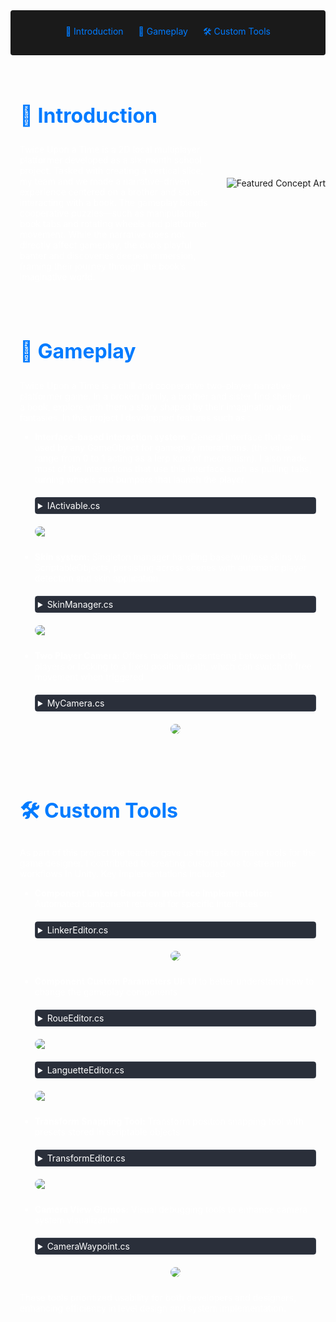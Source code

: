 <!-- Summary Section with Navigation -->

<div style="background:rgb(26, 26, 26); padding: 1.5rem; margin-bottom: 2rem; border-radius: 4px; text-align: center;">
<a href="#introduction" style="color: #007bff; text-decoration: none; margin: 0 10px;">🌟 Introduction </a>
<a href="#game" style="color: #007bff; text-decoration: none; margin: 0 10px;">👾 Gameplay </a>
<a href="#tools" style="color: #007bff; text-decoration: none; margin: 0 10px;">🛠️ Custom Tools </a>

</div>

<!-- Main Content with Anchor -->
<div id="introduction" style="display: flex; align-items: center; margin: 2rem 0;">
    <div style="flex: 1; padding: 0 15px; color: #fff;">
        <h2 style="font-size: 2rem; color: #007bff;">🌟 Introduction</h2>
        <p>
            Twice Upon a Time is a 2D local multiplayer platformer developed as a six-month school project. Tasked with creating a vertical slice, my team and we made a narrative-driven experience centered on a brother and sister interacting with a book. The gameplay blends cooperative puzzles—such as manipulating book tabs and rotating wheels and platformer movement. While the narrative does not directly affect gameplay, the duo’s playful banter and discoveries deepen immersion, framing their journey through the book’s imaginative world.
        </p>
    </div>
    <img src="https://i.imgur.com/dNOutQa.png" 
         alt="Featured Concept Art" 
         style="margin-left: 12px;">
</div>

<div id="game" style="display: flex; align-items: center; margin: 2rem 0;">
    <div style="flex: 1; padding: 0 15px; color: #fff;">
        <h2 style="font-size: 2rem; color: #007bff;">👾 Gameplay</h2>
        <p>
            Twice Upon a Time is a chill and cooperative two-player narrative platformer game.
            In a broken family, a brother and sister find shelter in a book, explore with them a story shaped by their imagination and fantasies.
            In this project I developped features such as :
        </p>
        <ul style="margin-top: 0.5rem;">
            <li style="margin-bottom: 1.5rem;">
                <div style="display: flex; flex-direction: column; gap: 10px;">
                    <div>
                        <strong>Interface-based interaction system:</strong> General interface that can be used by any GameObject for gameplay interactions. (the value range from 0 to 1 acting as a lerp kind of mechanism). I also made most of the interactions that use this interface such as pulling tabs, turning wheels and bumpers that launch the player.
                    </div>
                    <details style="margin: 10px 0; border: 1px solid #3d4450; border-radius: 4px;">
                        <summary style="cursor: pointer; padding: 4px; background-color: #2a2f3a; color: #fff;">
                            IActivable.cs
                        </summary>
                        <div style="background-color: #1a1a1a; border-radius: 0 0 4px 4px;">
<div>

    public interface IActivable
    {
        public void UpdateActivable(float value);
        public void Activate(float value);
        public void Desactivate();
    }

</div>
                        </div>
                    </details>
                        <img src="https://i.imgur.com/2htWMtb.gif" style="max-width: 100%; border-radius: 12px;">
                </div>
            </li>
            <li style="margin-bottom: 1.5rem;">
                <div style="display: flex; flex-direction: column; gap: 10px;">
                    <div>
                        <strong>Skin system:</strong> Singleton manager handling base/win/lose skins via ScriptableObjects, persisting across scenes with automatic player detection and skin application. 
                    </div>
                    <details style="margin: 10px 0; border: 1px solid #3d4450; border-radius: 4px;">
                        <summary style="cursor: pointer; padding: 4px; background-color: #2a2f3a; color: #fff;">
                            SkinManager.cs
                        </summary>
                        <div style="background-color: #1a1a1a; border-radius: 0 0 4px 4px;">
<div>

    public class SkinManager : MonoBehaviour
    {
        public static SkinManager instance;

        [SerializeField] HeroSkinScriptableObject baseGirlSkin;
        [SerializeField] HeroSkinScriptableObject baseBoySkin;

        [SerializeField] HeroSkinScriptableObject loseGirlSkin;
        [SerializeField] HeroSkinScriptableObject loseBoySkin;

        [SerializeField] HeroSkinScriptableObject winGirlSkin;
        [SerializeField] HeroSkinScriptableObject winBoySkin;

        PlayerData boy;
        PlayerData girl;

        HeroSkinScriptableObject currentBoy;
        HeroSkinScriptableObject currentGirl;

        private void Start()
        {
            if(instance == null)
            {
                instance = this;
                currentBoy = baseBoySkin;
                currentGirl = baseGirlSkin;
            }
            DontDestroyOnLoad(transform.gameObject);
            SceneManager.sceneLoaded += GetPlayers;
            ApplyAtFirstStart();
        }

        private void GetPlayers(Scene arg0, LoadSceneMode arg1)
        {
            PlayerData[] players = FindObjectsOfType<PlayerData>();
            foreach (var item in players)
            {
                if (item.playerId == 0) boy = item;
                if (item.playerId == 1) girl = item;
            }
            if (boy == null || girl == null) return;
            boy.GetComponentInChildren<HeroAnimator>().ChangeBaseSkin(currentBoy);
            girl.GetComponentInChildren<HeroAnimator>().ChangeBaseSkin(currentGirl);
        }

        void ApplyAtFirstStart()
        {
            PlayerData[] players = FindObjectsOfType<PlayerData>();
            foreach (var item in players)
            {
                if (item.playerId == 0) boy = item;
                if (item.playerId == 1) girl = item;
            }
            if (boy == null || girl == null) return;
            boy.GetComponentInChildren<HeroAnimator>().ChangeBaseSkin(currentBoy);
            girl.GetComponentInChildren<HeroAnimator>().ChangeBaseSkin(currentGirl);
        }

        public void BoyWin()
        {
            boy.GetComponentInChildren<HeroAnimator>().ChangeBaseSkin(winBoySkin);
            girl.GetComponentInChildren<HeroAnimator>().ChangeBaseSkin(loseGirlSkin);
            currentBoy = winBoySkin;
            currentGirl = loseGirlSkin;
        }

        public void GirlWin()
        {
            boy.GetComponentInChildren<HeroAnimator>().ChangeBaseSkin(loseBoySkin);
            girl.GetComponentInChildren<HeroAnimator>().ChangeBaseSkin(winGirlSkin);
            currentBoy = loseBoySkin;
            currentGirl = winGirlSkin;
        }
    }


</div>
                        </div>
                    </details>
                    <img src="https://i.imgur.com/bkEzS5z.gif" style="max-width: 100%; border-radius: 12px;">
                </div>
            </li>
            <li style="margin-bottom: 1.5rem;">
                <div style="display: flex; flex-direction: column; gap: 10px;">
                    <div>
                        <strong>Two Player Camera:</strong> Offers modes like centering between both players or locking to a fixed position/path, which can switch to free movement when triggered
                    </div>
                    <details style="margin: 10px 0; border: 1px solid #3d4450; border-radius: 4px;">
                        <summary style="cursor: pointer; padding: 4px; background-color: #2a2f3a; color: #fff;">
                            MyCamera.cs
                        </summary>
                        <div style="background-color: #1a1a1a; border-radius: 0 0 4px 4px;">
<div>

    public class MyCamera : MonoBehaviour
    {
        enum Pos
        {
            Left,
            Right,
            Middle
        }

        int indexLeft = 0;
        int indexRight = 1;

        [SerializeField] Camera cameraRef;
        [SerializeField] float speed = 0.2f;
        [HideInInspector] public List<Transform> players;
        [SerializeField] List<CameraWaypoint> waypoints;

        void Start()
        {
            List<PlayerData> playersData = FindObjectsByType<PlayerData>(FindObjectsSortMode.None).ToList();
            playersData.ForEach(p => players.Add(p.transform));
        }

        void Update()
        {
            CameraPoint();
        }

        void CameraPoint()
        {
            Bounds bounds = new Bounds(players[0].position, Vector3.zero);
            bounds.Encapsulate(players[1].position);

            if (waypoints[indexLeft].type == WaypointType.Automatic)
            {
                float dot = (((bounds.center.x - waypoints[indexLeft].transform.position.x) * (waypoints[indexRight].transform.position.x - waypoints[indexLeft].transform.position.x)) + ((bounds.center.y - waypoints[indexLeft].transform.position.y) * (waypoints[indexRight].transform.position.y - waypoints[indexLeft].transform.position.y))) / Mathf.Pow(Vector2.Distance(waypoints[indexLeft].transform.position, waypoints[indexRight].transform.position), 2f);
                float X = waypoints[indexLeft].transform.position.x + (dot * (waypoints[indexRight].transform.position.x - waypoints[indexLeft].transform.position.x));
                float Y = waypoints[indexLeft].transform.position.y + (dot * (waypoints[indexRight].transform.position.y - waypoints[indexLeft].transform.position.y));

                switch (PointLine(new Vector2(X, Y)))
                {
                    case Pos.Left:
                        SwitchLeft();
                        break;
                    case Pos.Right:
                        SwitchRight();
                        break;
                    case Pos.Middle:
                        Vector2 pos = Vector2.MoveTowards(cameraRef.transform.position, new Vector2(X, Y), speed);
                        float len1 = Vector2.Distance(pos, waypoints[indexLeft].transform.position);
                        float len2 = Vector2.Distance(pos, waypoints[indexRight].transform.position);
                        cameraRef.orthographicSize = Mathf.Lerp(waypoints[indexLeft].size, waypoints[indexRight].size, len1 / len2);
                        cameraRef.transform.position = new Vector3(pos.x, pos.y, cameraRef.transform.position.z);
                        break;
                }

                if(waypoints[indexRight].IsInside() && waypoints[indexRight].type == WaypointType.Fixed)
                {
                    SwitchRight();
                }
            }
            else
            {
                if(waypoints[indexLeft].IsInside())
                {
                    cameraRef.orthographicSize = waypoints[indexLeft].size;
                    Vector2 pos = Vector2.MoveTowards(cameraRef.transform.position, waypoints[indexLeft].transform.position, speed);
                    cameraRef.transform.position = new Vector3(pos.x, pos.y, cameraRef.transform.position.z);
                }
                else
                {
                    
                    if(bounds.center.x > waypoints[indexLeft].transform.position.x)
                    {
                        SwitchRight();
                    }
                    else
                    {
                        SwitchLeft();
                    }
                }
            }
        }

        Pos PointLine(Vector2 pos)
        {
            int len = (int)Vector2.Distance(waypoints[indexLeft].transform.position, waypoints[indexRight].transform.position);
            float len1 = Vector2.Distance(pos, waypoints[indexLeft].transform.position);
            float len2 = Vector2.Distance(pos, waypoints[indexRight].transform.position);

            if((int)(len1 + len2) == len)
            {
                return Pos.Middle;
            }
            else if(len1 > len2)
            {
                return Pos.Right;
            }
            else
            {
                return Pos.Left;
            }
        }

        public void SwitchRight()
        {
            if (indexRight + 1 < waypoints.Count)
            {
                indexLeft++;
                indexRight++;
            }
        }

        public void SwitchLeft()
        {
            if (indexLeft - 1 >= 0)
            {
                indexLeft--;
                indexRight--;
            }
        }
    }

</div>
                        </div>
                    </details>
                    <img src="https://i.imgur.com/wylx2ky.jpeg" 
                         style="max-width: 100%; border-radius: 12px; display: flex; gap: 10px; margin: auto;">
                </div>
            </li>
        </ul>
    </div>
</div>

<div id="tools" style="display: flex; align-items: center; margin: 2rem 0;">
    <div style="flex: 1; padding: 0 15px; color: #fff;">
        <h2 style="font-size: 2rem; color: #007bff;">🛠️ Custom Tools</h2>
        <p>
            As part of this project the teacher gave us the task to make tools for the game designer. I contributed to creating custom tools to streamline workflows in Unity. Key implementations included:
        </p>
        <ul style="margin-top: 0.5rem;">
            <li style="margin-bottom: 1.5rem;">
                <div style="display: flex; flex-direction: column; gap: 10px;">
                    <div>
                        <strong>Component Linkers Based on Interface Implementation:</strong> Automated component retrieval for specific interfaces
                    </div>
                    <details style="margin: 10px 0; border: 1px solid #3d4450; border-radius: 4px;">
                        <summary style="cursor: pointer; padding: 4px; background-color: #2a2f3a; color: #fff;">
                            LinkerEditor.cs
                        </summary>
                        <div style="background-color: #1a1a1a; border-radius: 0 0 4px 4px;">
<div>

    #if(UNITY_EDITOR)
    [CustomEditor(typeof(MyLinker))]
    public class MyLinkerEditor : Editor
    {
        TransformEditorData _data;
        MyLinker _linker;

        List<GameObject> _allActivable = new();
        private void OnEnable()
        {
            _data = (TransformEditorData)AssetDatabase.LoadAssetAtPath("Assets/Scripts/Victor/TransformEditor/TransformEditorTextureData.asset", typeof(TransformEditorData));
            _linker = (MyLinker)target;
            _allActivable = FindObjectsOfType<GameObject>(true).Where(x => x.GetComponent<IActivable>() != null).ToList();
        }

        public override void OnInspectorGUI()
        {
            EditorGUI.BeginChangeCheck();

            GUIStyle style = new GUIStyle(EditorStyles.boldLabel);
            style.normal.textColor = new Color(1f, 1f, 0.5f);
            style.fontSize = 20;
            GUILayout.Label("Linker", style);

            for (int i = 0; i < _linker.activablesLinked.Count; i++)
            {
                var activable = _linker.activablesLinked[i];

                var idActivable = _allActivable.FindIndex(x => x == activable);

                EditorGUILayout.BeginHorizontal();

                idActivable = EditorGUILayout.Popup("", idActivable, _allActivable.Select(x => x.name).ToArray());

                if (GUILayout.Button("X", GUILayout.Width(20)))
                {
                    _linker.activablesLinked.RemoveAt(i);
                    break;
                }

                EditorGUILayout.EndHorizontal();
                _linker.activablesLinked[i] = _allActivable[Mathf.Clamp(idActivable, 0, _allActivable.Count ^ 1)];
            }

            if (GUILayout.Button("Add GameObject to link"))
            {
                GameObject cash = _allActivable[0];
                _linker.activablesLinked.Add(cash);
            }

            EditorUtility.SetDirty(_linker);
            if (EditorGUI.EndChangeCheck())
            {
                EditorUtility.SetDirty(_linker);
            }
        }

        private void OnSceneGUI()
        {
            Handles.color = new Color(0.4f, 1f, 0.4f);
            foreach (var item in _linker.activablesLinked)
            {
                Handles.DrawLine(_linker.transform.position, item.transform.position);
            }
        }
    }
    #endif

</div>
                        </div>
                    </details>
                    <div style="display: flex; gap: 10px; margin: auto;">
                        <img src="https://i.imgur.com/R8vTbpv.gif" style="max-width: 100%; border-radius: 12px;">
                    </div>
                </div>
            </li>
            <li style="margin-bottom: 1.5rem;">
                <div style="display: flex; flex-direction: column; gap: 10px;">
                    <div>
                        <strong>Component Custom Parameters UI:</strong> UI to better understand how to change the gameplay components
                    </div>
                    <details style="margin: 10px 0; border: 1px solid #3d4450; border-radius: 4px;">
                        <summary style="cursor: pointer; padding: 4px; background-color: #2a2f3a; color: #fff;">
                            RoueEditor.cs
                        </summary>
                        <div style="background-color: #1a1a1a; border-radius: 0 0 4px 4px;">
<div>

    #if(UNITY_EDITOR)
    [CustomEditor(typeof(RoueData))]
    public class RoueEditor : Editor
    {
        RoueData _myObj;
        TransformEditorData _data;
        RoueInteractable _interactable;
        SphereCollider _interactCollider;


        private void OnEnable()
        {
            _data = (TransformEditorData)AssetDatabase.LoadAssetAtPath("Assets/Scripts/Victor/TransformEditor/TransformEditorTextureData.asset", typeof(TransformEditorData));
            _myObj = (RoueData)target;
            _interactable = _myObj.GetComponentInChildren<RoueInteractable>();
            _interactCollider = _myObj.GetComponentInChildren<SphereCollider>();
            if (_myObj.colorsTypeOne == null)
            {
                _myObj.colorsTypeOne = new List<Color>() { Color.white, Color.white };
            }
            if (_myObj.colorsTypeTwo == null)
            {
                _myObj.colorsTypeTwo = new List<Color>() { Color.white, Color.white, Color.white, Color.white };
            }
        }

        public override void OnInspectorGUI()
        {
            EditorGUI.BeginChangeCheck();
            GUIStyle style = new GUIStyle(EditorStyles.boldLabel);
            style.normal.textColor = new Color(0.5f, 0.5f, 1f);
            style.fontSize = 20;
            GUILayout.Label("Roue Parameters", style);

            EditorGUILayout.BeginHorizontal();

            if (GUILayout.Button("<- TEST"))
            {
                _interactable.TestTurn(1f);
            }

            if (GUILayout.Button("TEST ->"))
            {
                _interactable.TestTurn(-1f);
            }

            EditorGUILayout.EndHorizontal();

            EditorGUILayout.BeginHorizontal();
            if(GUILayout.Button(_data.roue2))
            {
                _myObj.type = RoueType.One;
                _myObj.angleTurn = 180f;
                _interactable.transform.localRotation = Quaternion.identity;

            }
            if (GUILayout.Button(_data.roue4))
            {
                _myObj.type = RoueType.Two;
                _myObj.angleTurn = 90f;
                _interactable.transform.localRotation = Quaternion.identity;

            }
            EditorGUILayout.EndHorizontal();

            _myObj.speedTurn = EditorGUILayout.FloatField("Speed",_myObj.speedTurn);
            _myObj.secondsBetweenTurn = EditorGUILayout.FloatField("Seconds Between Turn",_myObj.secondsBetweenTurn);

            EditorGUILayout.BeginHorizontal();
            _interactCollider.radius = EditorGUILayout.FloatField("Interact Radius", _interactCollider.radius);
            if (GUILayout.Button("-0.1"))
            {
                _interactCollider.radius -= 0.1f;
            }
            if (GUILayout.Button("+0.1"))
            {
                _interactCollider.radius += 0.1f;
            }
            EditorGUILayout.EndHorizontal();


            if(_myObj.type == RoueType.One)
            {
                _interactable.ShowRoue(_myObj.colorsTypeOne, _myObj.type);
                for (int i = 0; i < _myObj.colorsTypeOne.Count; i++)
                {
                    _myObj.colorsTypeOne[i] = EditorGUILayout.ColorField("", _myObj.colorsTypeOne[i]);
                }
            }
            else if (_myObj.type == RoueType.Two)
            {
                _interactable.ShowRoue(_myObj.colorsTypeTwo, _myObj.type);
                for (int i = 0; i < _myObj.colorsTypeTwo.Count; i++)
                {
                    _myObj.colorsTypeTwo[i] = EditorGUILayout.ColorField("", _myObj.colorsTypeTwo[i]);
                }
            }

            if (EditorGUI.EndChangeCheck())
            {
                EditorUtility.SetDirty(_myObj);
            }
        }


        private void OnSceneGUI()
        {
            Handles.color = new Color(0.4f, 1f, 0.4f);
            Handles.DrawWireDisc(_interactCollider.transform.position, Vector3.forward, _interactCollider.radius, 3f);
        }
    }
    #endif


</div>
                        </div>
                    </details>
                    <img src="https://i.imgur.com/6Q3vO5Z.gif" style="max-width: 100%; border-radius: 12px;">
                    <details style="margin: 10px 0; border: 1px solid #3d4450; border-radius: 4px;">
                        <summary style="cursor: pointer; padding: 4px; background-color: #2a2f3a; color: #fff;">
                            LanguetteEditor.cs
                        </summary>
                        <div style="background-color: #1a1a1a; border-radius: 0 0 4px 4px;">
<div>

    #if(UNITY_EDITOR)
    [CustomEditor(typeof(LanguetteData))]
    public class LanguetteEditor : Editor
    {
        TransformEditorData _data;
        LanguetteData _currentData;
        List<Vector3> _points = new List<Vector3>();
        SphereCollider _interactCollider;
        Languette _languet;


        private void OnEnable()
        {
            _data = (TransformEditorData)AssetDatabase.LoadAssetAtPath("Assets/Scripts/Victor/TransformEditor/TransformEditorTextureData.asset", typeof(TransformEditorData));
            _currentData = (LanguetteData)target;
            _interactCollider = _currentData.GetComponentInChildren<SphereCollider>();
            _languet = _currentData.GetComponentInChildren<Languette>();
        }
            
        public override void OnInspectorGUI()
        {
            GUIStyle style = new GUIStyle(EditorStyles.boldLabel);
            style.normal.textColor = new Color(0.5f, 0.5f, 1f);
            style.fontSize = 20;
            GUILayout.Label("Languette Parameters", style);

            GUI.backgroundColor = Color.white;

            EditorGUI.BeginChangeCheck();
            EditorGUILayout.BeginHorizontal();

            if (GUILayout.Button(_data.leftArrowRed))
            {
                _currentData.transform.rotation = Quaternion.Euler(0f, 0f, 0f);
            }
            if (GUILayout.Button(_data.downArrowRed))
            {
                _currentData.transform.rotation = Quaternion.Euler(0f, 0f, 90f);
            }
            if (GUILayout.Button(_data.rightArrowRed))
            {
                _currentData.transform.rotation = Quaternion.Euler(0f, 0f, 180f);

            }
            EditorGUILayout.EndHorizontal();

            EditorGUILayout.BeginHorizontal();
            _currentData.maxLength = EditorGUILayout.FloatField("Length", _currentData.maxLength);
            if (GUILayout.Button("  -1  "))
            {
                _currentData.maxLength -= 1f;
            }
            if (GUILayout.Button("  +1  "))
            {
                _currentData.maxLength += 1f;
            }
            EditorGUILayout.EndHorizontal();
            if (_currentData.maxLength < 1f)
            {
                _currentData.maxLength = 1f;
            }

            EditorGUILayout.BeginHorizontal();
            _interactCollider.radius = EditorGUILayout.FloatField("Interact Radius", _interactCollider.radius);
            if (GUILayout.Button("-0.1"))
            {
                _interactCollider.radius -= 0.1f;
            }
            if (GUILayout.Button("+0.1"))
            {
                _interactCollider.radius += 0.1f;
            }
            EditorGUILayout.EndHorizontal();

            //_currentData.color = EditorGUILayout.ColorField("Color", _currentData.color);
            //_languet.ChangeColor(_currentData.color);

            EditorGUILayout.Space(8f);

            GUIStyle style2 = new GUIStyle(EditorStyles.boldLabel);
            style2.normal.textColor = new Color(1f,0.5f,0.5f);
            style2.fontSize = 20;

            EditorGUILayout.LabelField("Languette Type", style2);
            EditorGUILayout.Space(5);

            if(GUILayout.Button("TEST"))
            {
                _languet.SimulateActivation();
            }


            _currentData.type = EditorGUILayout.Popup(_currentData.type, new GUIContent[] { new GUIContent("Stay"), new GUIContent("Timed"), new GUIContent("Slider") });

            switch (_currentData.type)
            {
                case 0:
                    _currentData.releaseSpeed = 0f;
                    _currentData.addSpeed = EditorGUILayout.FloatField("Pull speed", _currentData.addSpeed);
                    _currentData.isSlider = false;
                    break;
                case 1:
                    _currentData.addSpeed = EditorGUILayout.FloatField("Pull speed", _currentData.addSpeed);
                    _currentData.releaseSpeed = EditorGUILayout.FloatField("Release speed", _currentData.releaseSpeed);
                    _currentData.isSlider = false;
                    break;
                case 2:
                    _currentData.addSpeed = EditorGUILayout.FloatField("Pull speed", _currentData.addSpeed);
                    _currentData.releaseSpeed = EditorGUILayout.FloatField("Release speed", _currentData.releaseSpeed);
                    _currentData.isSlider = true;
                    break;
            }

            _currentData.isGravityAffected = EditorGUILayout.Toggle("Affected by gravity",_currentData.isGravityAffected);
            if(_currentData.isGravityAffected)
            {
                EditorGUILayout.HelpBox("It's affected by gravity only if it's facing down (making a down languet or turned by a wheel)",MessageType.Warning);
            }
            if(EditorGUI.EndChangeCheck())
            {
            EditorUtility.SetDirty(_currentData);
            }

            SceneView.RepaintAll(); 
        }

        private void OnSceneGUI()
        {
            Handles.color = new Color(1f, 0.3f, 0.3f);
            Handles.DrawLine(_currentData.transform.position + _currentData.transform.up * -0.5f, _currentData.transform.position + _currentData.transform.up * 0.5f, 2f);
            Handles.DrawLine(_currentData.transform.position + -_currentData.transform.right * (_currentData.maxLength + 1f) + _currentData.transform.up * -0.5f, _currentData.transform.position + -_currentData.transform.right * (_currentData.maxLength + 1f) + _currentData.transform.up * 0.5f, 2f);
            Handles.DrawLine(_currentData.transform.position + -_currentData.transform.right * (_currentData.maxLength + 1f) + _currentData.transform.up * -0.5f, _currentData.transform.position + _currentData.transform.up * -0.5f, 2f);
            Handles.DrawLine(_currentData.transform.position + _currentData.transform.up * 0.5f, _currentData.transform.position + -_currentData.transform.right * (_currentData.maxLength + 1f) + _currentData.transform.up * 0.5f, 2f);
            Handles.color = new Color(0.4f, 1f, 0.4f);
            Handles.DrawWireDisc(_languet.anchorPoint.position, Vector3.forward, _interactCollider.radius, 3f);

            Handles.color = new Color(0.4f, 0.4f, 1f);
            foreach (Vector3 item in _points)
            {
                Handles.DrawLine(_currentData.transform.position, item);
            }

        }
    }

    #endif

</div>
                        </div>
                    </details>
                    <img src="https://i.imgur.com/udv03C5.gif" style="max-width: 100%; border-radius: 12px;">
                </div>
            </li>
            <li style="margin-bottom: 1.5rem;">
                <div style="display: flex; flex-direction: column; gap: 10px;">
                    <div>
                        <strong>Transform Snapping Tool:</strong> Transform position snapping tool with presets stored in scriptable objects
                    </div>
                    <details style="margin: 10px 0; border: 1px solid #3d4450; border-radius: 4px;">
                        <summary style="cursor: pointer; padding: 4px; background-color: #2a2f3a; color: #fff;">
                            TransformEditor.cs
                        </summary>
                        <div style="background-color: #1a1a1a; border-radius: 0 0 4px 4px;">
<div>

    #if(UNITY_EDITOR)
    [CustomEditor(typeof(Transform))]
    public class TransformEditor : Editor
    {
        int _isBasic = 0;
        private Transform _Transform = null;
        public TransformEditorData _data;
        private float _addAmount = 1f;
        private float _deletedData = float.NaN;
        private MyPreset _currentPreset;
        bool _scaleLock = false;
        SerializedProperty m_Position;
        SerializedProperty m_Rotation;
        SerializedProperty m_Scale;

        private void OnEnable()
        {
            _data = (TransformEditorData)AssetDatabase.LoadAssetAtPath("Assets/Scripts/Victor/TransformEditor/TransformEditorTextureData.asset", typeof(TransformEditorData));
            _Transform = (Transform)target;
            m_Position = serializedObject.FindProperty("m_LocalPosition");
            m_Rotation = serializedObject.FindProperty("m_LocalRotation");
            m_Scale = serializedObject.FindProperty("m_LocalScale");
        }

        public override void OnInspectorGUI()
        {
            _isBasic = EditorGUILayout.Popup(_isBasic, new GUIContent[] { new GUIContent("Transform"), new GUIContent("Snapped Move")});
            if (GUILayout.Button("Reset"))
            {
                _Transform.localPosition = new Vector3(0f, 0f, 0f);
                _Transform.localRotation = Quaternion.Euler(0f, 0f, 0f);
                _Transform.localScale = new Vector3(1f, 1f, 1f);
            }
            if (!EditorGUIUtility.wideMode)
            {
                EditorGUIUtility.wideMode = true;
                EditorGUIUtility.labelWidth = EditorGUIUtility.currentViewWidth - 212;
            }

            if (_isBasic == 0)
            {
                EditorGUILayout.PropertyField(m_Position, new GUIContent("Position"));
                EditorGUILayout.PropertyField(m_Rotation, new GUIContent("Rotation"));
                
                Vector3 oldScale = m_Scale.vector3Value;
                EditorGUILayout.PropertyField(m_Scale, new GUIContent("Scale"));

                _scaleLock = GUILayout.Toggle(_scaleLock, new GUIContent("Lock Scale"));
                if (_scaleLock && oldScale != m_Scale.vector3Value)
                {
                    serializedObject.ApplyModifiedProperties();
                    float ratio = (m_Scale.vector3Value.x / oldScale.x) * (m_Scale.vector3Value.y / oldScale.y) * (m_Scale.vector3Value.z / oldScale.z);

                    if (oldScale.x != m_Scale.vector3Value.x)
                    {
                        _Transform.localScale = new Vector3(m_Scale.vector3Value.x, m_Scale.vector3Value.y * ratio, m_Scale.vector3Value.z * ratio);
                    }
                    else if (oldScale.y != m_Scale.vector3Value.y)
                    {
                        _Transform.localScale = new Vector3(m_Scale.vector3Value.x * ratio, m_Scale.vector3Value.y, m_Scale.vector3Value.z * ratio);
                    }
                    else if (oldScale.z != m_Scale.vector3Value.z)
                    {
                        _Transform.localScale = new Vector3(m_Scale.vector3Value.x * ratio, m_Scale.vector3Value.y * ratio, m_Scale.vector3Value.z);
                    }
                }
            }
            else
            {
                EditorGUILayout.BeginHorizontal();
                EditorGUILayout.BeginVertical();

                if (GUILayout.Button(_data.diagonalLeftUpArrow))
                {
                    m_Position.vector3Value = new Vector3(m_Position.vector3Value.x - _addAmount, m_Position.vector3Value.y, m_Position.vector3Value.z);
                    m_Position.vector3Value = new Vector3(m_Position.vector3Value.x, m_Position.vector3Value.y + _addAmount, m_Position.vector3Value.z);
                }
                if (GUILayout.Button(_data.leftArrow))
                {
                    m_Position.vector3Value = new Vector3(m_Position.vector3Value.x - _addAmount, m_Position.vector3Value.y, m_Position.vector3Value.z);
                }
                if (GUILayout.Button(_data.diagonalLeftDownArrow))
                {
                    m_Position.vector3Value = new Vector3(m_Position.vector3Value.x - _addAmount, m_Position.vector3Value.y, m_Position.vector3Value.z);
                    m_Position.vector3Value = new Vector3(m_Position.vector3Value.x, m_Position.vector3Value.y - _addAmount, m_Position.vector3Value.z);
                }
                EditorGUILayout.EndVertical();
                EditorGUILayout.BeginVertical();

                if (GUILayout.Button(_data.upArrow))
                {
                    m_Position.vector3Value = new Vector3(m_Position.vector3Value.x, m_Position.vector3Value.y + _addAmount, m_Position.vector3Value.z);
                }
                if (GUILayout.Button(_data.square))
                {
                    m_Position.vector3Value = new Vector3(Mathf.RoundToInt(m_Position.vector3Value.x), Mathf.RoundToInt(m_Position.vector3Value.y), m_Position.vector3Value.z);
                }
                if (GUILayout.Button(_data.downArrow))
                {
                    m_Position.vector3Value = new Vector3(m_Position.vector3Value.x, m_Position.vector3Value.y - _addAmount, m_Position.vector3Value.z);
                }
                EditorGUILayout.EndVertical();
                EditorGUILayout.BeginVertical();

                if (GUILayout.Button(_data.diagonalRightUpArrow))
                {
                    m_Position.vector3Value = new Vector3(m_Position.vector3Value.x + _addAmount, m_Position.vector3Value.y, m_Position.vector3Value.z);
                    m_Position.vector3Value = new Vector3(m_Position.vector3Value.x, m_Position.vector3Value.y + _addAmount, m_Position.vector3Value.z);
                }
                if (GUILayout.Button(_data.rightArrow))
                {
                    m_Position.vector3Value = new Vector3(m_Position.vector3Value.x + _addAmount, m_Position.vector3Value.y, m_Position.vector3Value.z);
                }
                if (GUILayout.Button(_data.diagonalRightDownArrow))
                {
                    m_Position.vector3Value = new Vector3(m_Position.vector3Value.x + _addAmount, m_Position.vector3Value.y, m_Position.vector3Value.z);
                    m_Position.vector3Value = new Vector3(m_Position.vector3Value.x, m_Position.vector3Value.y - _addAmount, m_Position.vector3Value.z);
                }
                EditorGUILayout.EndVertical();
                EditorGUILayout.EndHorizontal();

                _addAmount = EditorGUILayout.FloatField("Move amount", _addAmount);

                EditorGUILayout.BeginHorizontal();
                _currentPreset = (MyPreset)EditorGUILayout.EnumPopup("My preset", _currentPreset);


                if (GUILayout.Button(" Add preset"))
                {
                    _data.preset[_currentPreset].Add(_addAmount);
                }
                EditorGUILayout.EndHorizontal();
                EditorGUILayout.BeginVertical();
                foreach (float item in _data.preset[_currentPreset])
                {
                    EditorGUILayout.BeginHorizontal();
                    if (GUILayout.Button(item.ToString()))
                    {
                        _addAmount = item;
                    }
                    if (GUILayout.Button("Delete Preset"))
                    {
                        _deletedData = item;
                    }
                    EditorGUILayout.EndHorizontal();
                }
                if (_deletedData != float.NaN)
                {
                    _data.preset[_currentPreset].Remove(_deletedData);
                    _deletedData = float.NaN;
                }

                EditorGUILayout.EndVertical();
            }
            serializedObject.ApplyModifiedProperties();
        }
    }
    #endif

</div>
                        </div>
                    </details>
                    <img src="https://i.imgur.com/mdIcTNo.gif" style="max-width: 100%; border-radius: 12px;">
                </div>
            </li>
            <li style="margin-bottom: 1.5rem;">
                <div style="display: flex; flex-direction: column; gap: 10px;">
                    <div>
                        <strong>Camera View Gizmos:</strong> Visual debugging tools to enhance camera system visualization
                    </div>
                    <details style="margin: 10px 0; border: 1px solid #3d4450; border-radius: 4px;">
                        <summary style="cursor: pointer; padding: 4px; background-color: #2a2f3a; color: #fff;">
                            CameraWaypoint.cs
                        </summary>
                        <div style="background-color: #1a1a1a; border-radius: 0 0 4px 4px;">
<div>

    public enum WaypointType
    {
        Automatic,
        Fixed
    }

    public class CameraWaypoint : MonoBehaviour
    {
        public WaypointType type = WaypointType.Automatic;
        public float size = 10f;
        List<PlayerData> players = new List<PlayerData>();


        private void OnTriggerEnter(Collider other)
        {
            if (type == WaypointType.Automatic) return;
            PlayerData cash = other.GetComponent<PlayerData>();
            if(cash != null && !players.Contains(cash))
            {
                players.Add(cash);
            }
        }

        private void OnTriggerExit(Collider other)
        {
            if (type == WaypointType.Automatic) return;
            PlayerData cash = other.GetComponent<PlayerData>();
            if (cash != null && players.Contains(cash))
            {
                players.Remove(cash);
            }
        }

        public bool IsInside()
        {
            if(players.Count == 2)
            {
                return true;
            }
            else
            {
                return false;
            }
        }

    #if(UNITY_EDITOR)
        private void OnDrawGizmos()
        {
            Gizmos.color = Color.green;
            Gizmos.DrawLine(transform.position + Vector3.up * size + Vector3.left * size * Camera.main.aspect, transform.position + Vector3.up * size + Vector3.right * size * Camera.main.aspect);
            Gizmos.DrawLine(transform.position + Vector3.down * size + Vector3.left * size * Camera.main.aspect, transform.position + Vector3.down * size + Vector3.right * size * Camera.main.aspect);
            Gizmos.DrawLine(transform.position + Vector3.down * size + Vector3.right * size * Camera.main.aspect, transform.position + Vector3.up * size + Vector3.right * size * Camera.main.aspect);
            Gizmos.DrawLine(transform.position + Vector3.down * size + Vector3.left * size * Camera.main.aspect, transform.position + Vector3.up * size + Vector3.left * size * Camera.main.aspect);
        }
    #endif
    }

</div>
                        </div>
                    </details>
                    <img src="https://i.imgur.com/wylx2ky.jpeg" 
                         style="max-width: 100%; border-radius: 12px; display: flex; gap: 10px; margin: auto;">
                </div>
            </li>
        </ul>
        <p>
            These tools prioritized usability for both developers and designers, enhancing efficiency in level design and system implementation.
        </p>
    </div>
</div>